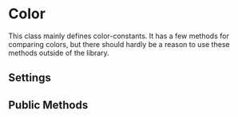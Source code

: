 Color
=====

This class mainly defines color-constants. It has a few methods for comparing
colors, but there should hardly be a reason to use these methods outside
of the library.


Settings
--------


Public Methods
--------------




